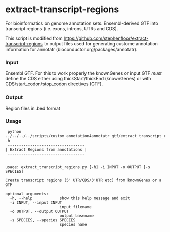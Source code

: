extract-transcript-regions
================================

For bioinformatics on genome annotation sets. Ensembl-derived GTF into transcript regions (i.e. exons, introns, UTRs and CDS).

This script is modified from https://github.com/stephenfloor/extract-transcript-regions to output files used for generating custome annotation information for annotatr (bioconductor.org/packages/annotatr).

### Input

Ensembl GTF. For this to work properly the knownGenes or input GTF *must* define the CDS either using thickStart/thickEnd (knownGenes) or with CDS/start_codon/stop_codon directives (GTF). 
  
### Output
  Region files in .bed format 
  
### Usage
```
 python ../../../../scripts/custom_annotation4annotatr_gtf/extract_transcript_regions.py  -h
 ----------------------------------
| Extract Regions from annotations |
 ----------------------------------


usage: extract_transcript_regions.py [-h] -i INPUT -o OUTPUT [-s SPECIES]

Create transcript regions (5' UTR/CDS/3'UTR etc) from knownGenes or a GTF

optional arguments:
  -h, --help            show this help message and exit
  -i INPUT, --input INPUT
                        input filename
  -o OUTPUT, --output OUTPUT
                        output basename
  -s SPECIES, --species SPECIES
                        species name

```
